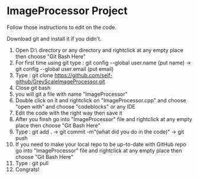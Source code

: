 <h1> ImageProcessor Project </h1> 

Follow those instructions to edit on the code.

Download git and install it if you didn't.

1) Open D:\ directory or any directory and rightclick at any empty place then choose "Git Bash Here"
2) For first time using git type : git config --global user.name (put name) -> git config --global user.email (put email)
3) Type : git clone https://github.com/seif-github/GreyScaleImageProcessor.git
4) Close git bash
5) you will git a file with name "ImageProcessor"
6) Double click on it and rightclick on "ImageProcessor.cpp" and choose "open with" and choose "codeblocks" or any IDE
7) Edit the code with the right way then save it
8) After you finsh go into "ImageProcessor" file and rightclick at any empty place then choose "Git Bash Here"
9) Type : git add . ->  git commit -m"(what did you do in the code)" -> git push
10) If you need to make your local repo to be up-to-date with GitHub repo go into "ImageProcessor" file and rightclick at any empty place then choose "Git Bash Here"
12) Type : git pull
13) Congrats!

